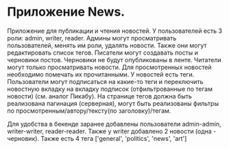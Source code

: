 # Приложение News.
Приложение для публикации и чтения новостей.
У пользователей есть 3 роли: admin, writer, reader. 
Админы могут просматривать пользователей, менять им роли, удалять новости. Также они могут редактировать список тегов.
Писатели могут создавать посты и черновики постов. Черновики не будут опубликованы в ленте.
Читатели могут только просматривать новости. Для просмотренных новостей необходимо помечать их прочитанными.
У новостей есть теги. Пользователи могут подписаться на какие-то теги и переключить новостную вкладку 
на вкладку подписок (отфильтрованные по тегам новости) (см. аналог Пикабу).
На странице тегов должна быть реализована пагинация (серверная), 
могут быть реализованы фильтры по просмотренным/автору/тексту(по заголовку)/тегам.

Для удобства в бекенде заранее добавлены пользователи admin-admin, writer-writer, reader-reader. Также у writer добавлено 2 новости (одна - черновик). Также есть 4 тега ['general', 'politics', 'news', 'art']
